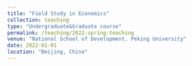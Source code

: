 ```yaml
---
title: "Field Study in Economics"
collection: teaching
type: "Undergraduate&Graduate course"
permalink: /teaching/2022-spring-teaching
venue: "National School of Development, Peking University"
date: 2022-01-01
location: "Beijing, China"
---
```

 